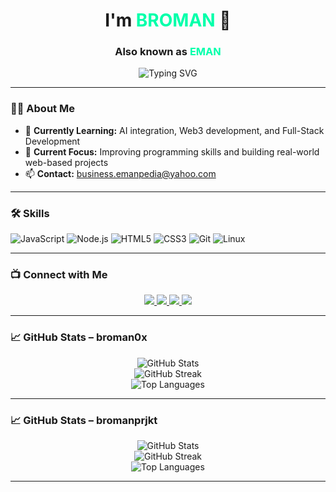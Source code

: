 <!-- GitHub Profile README -->

<h1 align="center">I'm <span style="color:#00FFAA">BROMAN</span> 👋</h1>
<h3 align="center">Also known as <span style="color:#00FFAA">EMAN</span></h3>

<p align="center">
  <img src="https://readme-typing-svg.demolab.com?font=Fira+Code&size=24&duration=3000&pause=1000&color=00FFAA&center=true&vCenter=true&width=600&lines=I'm+Broman+Who+Helps+You+Navigate+the+Code" alt="Typing SVG" />
</p>

---

### 🧙‍♂️ About Me

- 🌱 **Currently Learning:** AI integration, Web3 development, and Full-Stack Development  
- 🎯 **Current Focus:** Improving programming skills and building real-world web-based projects  
- 📫 **Contact:** [business.emanpedia@yahoo.com](mailto:business.emanpedia@yahoo.com)

---

### 🛠️ Skills

![JavaScript](https://img.shields.io/badge/-JavaScript-333333?style=flat&logo=javascript)
![Node.js](https://img.shields.io/badge/-Node.js-333333?style=flat&logo=node.js)
![HTML5](https://img.shields.io/badge/-HTML5-333333?style=flat&logo=html5)
![CSS3](https://img.shields.io/badge/-CSS3-333333?style=flat&logo=css3)
![Git](https://img.shields.io/badge/-Git-333333?style=flat&logo=git)
![Linux](https://img.shields.io/badge/-Linux-333333?style=flat&logo=linux)

---

### 📺 Connect with Me

<p align="center">
  <a href="https://www.youtube.com/c/broman0x">
    <img src="https://img.shields.io/badge/YouTube-FF0000?style=for-the-badge&logo=youtube&logoColor=white" />
  </a>
  <a href="https://t.me/bukaneman">
    <img src="https://img.shields.io/badge/Telegram-2CA5E0?style=for-the-badge&logo=telegram&logoColor=white" />
  </a>
  <a href="https://github.com/broman0x">
    <img src="https://img.shields.io/badge/GitHub-broman0x-000?style=for-the-badge&logo=github" />
  </a>
  <a href="https://github.com/bromanprjkt">
    <img src="https://img.shields.io/badge/GitHub-bromanprjkt-000?style=for-the-badge&logo=github" />
  </a>
</p>

---

### 📈 GitHub Stats – broman0x

<p align="center">
  <img src="https://github-readme-stats.vercel.app/api?username=broman0x&show_icons=true&theme=radical" alt="GitHub Stats" />
  <br/>
  <img src="https://github-readme-streak-stats.herokuapp.com?user=broman0x&theme=radical" alt="GitHub Streak" />
  <br/>
  <img src="https://github-readme-stats.vercel.app/api/top-langs/?username=broman0x&layout=compact&theme=radical" alt="Top Languages" />
</p>

---

### 📈 GitHub Stats – bromanprjkt

<p align="center">
  <img src="https://github-readme-stats.vercel.app/api?username=bromanprjkt&show_icons=true&theme=radical" alt="GitHub Stats" />
  <br/>
  <img src="https://github-readme-streak-stats.herokuapp.com?user=bromanprjkt&theme=radical" alt="GitHub Streak" />
  <br/>
  <img src="https://github-readme-stats.vercel.app/api/top-langs/?username=bromanprjkt&layout=compact&theme=radical" alt="Top Languages" />
</p>

---
